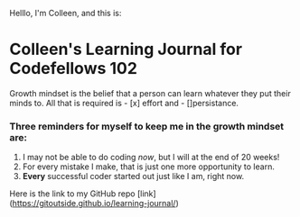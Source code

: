 Helllo, I'm Colleen, and this is:
# Colleen's Learning Journal for Codefellows 102
Growth mindset is the belief that a person can learn whatever they put their minds to. All that is required is - [x] effort and - []persistance.
### Three reminders for myself to keep me in the growth mindset are:
1. I may not be able to do coding *now*, but I will at the end of 20 weeks!
2. For every mistake I make, that is just one more opportunity to learn.
3. **Every** successful coder started out just like I am, right now.

Here is the link to my GitHub repo
[link] (https://gitoutside.github.io/learning-journal/)
